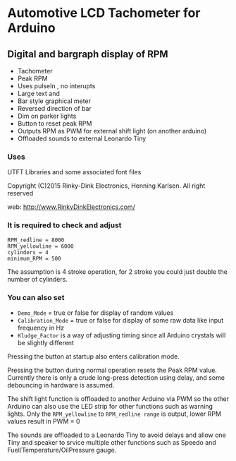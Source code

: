 # Automotive LCD Tachometer for Arduino
## Digital and bargraph display of RPM

- Tachometer
- Peak RPM
- Uses pulseIn , no interupts
- Large text and
- Bar style graphical meter
- Reversed direction of bar
- Dim on parker lights
- Button to reset peak RPM
- Outputs RPM as PWM for external shift light (on another arduino)
- Offloaded sounds to external Leonardo Tiny

### Uses 
UTFT Libraries and some associated font files

Copyright (C)2015 Rinky-Dink Electronics, Henning Karlsen. All right reserved

web: http://www.RinkyDinkElectronics.com/


### It is required to check and adjust

```
RPM_redline = 8000
RPM_yellowline = 6000
cylinders = 4
minimum_RPM = 500
```
The assumption is 4 stroke operation, for 2 stroke you could just double the number of cylinders.

### You can also set
- `Demo_Mode` = true or false for display of random values
- `Calibration_Mode` = true or false for display of some raw data like input frequency in Hz
- `Kludge_Factor` is a way of adjusting timing since all Arduino crystals will be slightly different

Pressing the button at startup also enters calibration mode.

Pressing the button during normal operation resets the Peak RPM value.
Currently there is only a crude long-press detection using delay, and some debouncing in hardware is assumed.

The shift light function is offloaded to another Arduino via PWM so the other Arduino can also use the LED strip for other functions such as warning lights.
Only the `RPM_yellowline` to `RPM_redline range` is output, lower RPM values result in PWM = 0

The sounds are offloaded to a Leonardo Tiny to avoid delays and allow one Tiny and speaker to srvice multiple other functions such as Speedo and Fuel/Temperature/OilPressure gauge.
